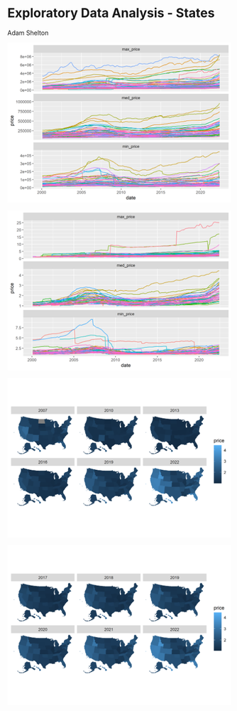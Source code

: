 Exploratory Data Analysis - States
================
Adam Shelton

![](eda_by_state_files/figure-gfm/prices-by-state-1.png)<!-- -->

![](eda_by_state_files/figure-gfm/scaled-prices-by-state-1.png)<!-- -->

![](eda_by_state_files/figure-gfm/state-choropleth-long-1.png)<!-- -->

![](eda_by_state_files/figure-gfm/state-choropleth-short-1.png)<!-- -->
